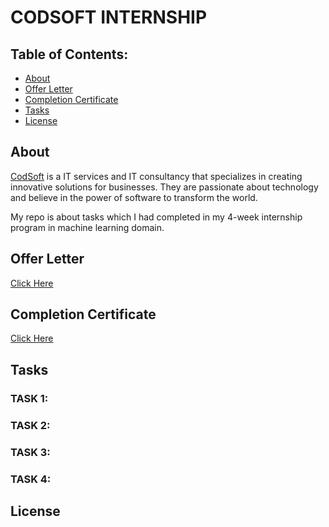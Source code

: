 # CODSOFT INTERNSHIP

## Table of Contents:

- [About](#about)
- [Offer Letter](#offer-letter)
- [Completion Certificate](#Completion-certificate)
- [Tasks](#tasks)
- [License](#license)

## About

[CodSoft](https://www.codsoft.in/) is a IT services and IT consultancy that specializes in creating innovative solutions for businesses. They are passionate about technology and believe in the power of software to transform the world. 

My repo is about tasks which I had completed in my 4-week internship program in machine learning domain.

## Offer Letter

[Click Here](https://www.linkedin.com/posts/mani-sankar-pasala_codsoft-internship-machinelearning-activity-7142554059454001153-9NHR?utm_source=share&utm_medium=member_desktop)

## Completion Certificate

[Click Here](https://www.linkedin.com/posts/mani-sankar-pasala_codsoft-cip-activity-7156084511468933120-OONu?utm_source=share&utm_medium=member_desktop)

## Tasks

### TASK 1: 

### TASK 2:

### TASK 3:

### TASK 4:

## License

